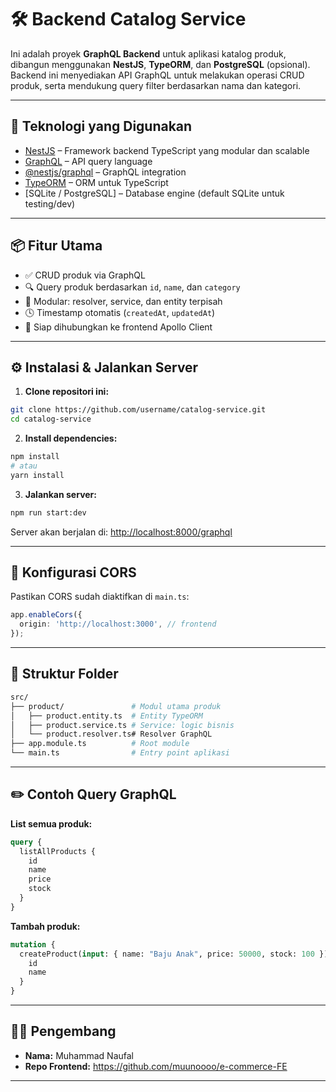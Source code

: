 # 🛠️ Backend Catalog Service

Ini adalah proyek **GraphQL Backend** untuk aplikasi katalog produk, dibangun menggunakan **NestJS**, **TypeORM**, dan **PostgreSQL** (opsional). Backend ini menyediakan API GraphQL untuk melakukan operasi CRUD produk, serta mendukung query filter berdasarkan nama dan kategori.

---

## 🚀 Teknologi yang Digunakan

- [NestJS](https://nestjs.com/) – Framework backend TypeScript yang modular dan scalable
- [GraphQL](https://graphql.org/) – API query language
- [@nestjs/graphql](https://docs.nestjs.com/graphql/quick-start) – GraphQL integration
- [TypeORM](https://typeorm.io/) – ORM untuk TypeScript
- \[SQLite / PostgreSQL] – Database engine (default SQLite untuk testing/dev)

---

## 📦 Fitur Utama

- ✅ CRUD produk via GraphQL
- 🔍 Query produk berdasarkan `id`, `name`, dan `category`
- 🧩 Modular: resolver, service, dan entity terpisah
- 🕓 Timestamp otomatis (`createdAt`, `updatedAt`)
- 📡 Siap dihubungkan ke frontend Apollo Client

---

## ⚙️ Instalasi & Jalankan Server

1. **Clone repositori ini:**

```bash
git clone https://github.com/username/catalog-service.git
cd catalog-service
```

2. **Install dependencies:**

```bash
npm install
# atau
yarn install
```

3. **Jalankan server:**

```bash
npm run start:dev
```

Server akan berjalan di: [http://localhost:8000/graphql](http://localhost:8000/graphql)

---

## 🔐 Konfigurasi CORS

Pastikan CORS sudah diaktifkan di `main.ts`:

```ts
app.enableCors({
  origin: 'http://localhost:3000', // frontend
});
```

---

## 🔧 Struktur Folder

```bash
src/
├── product/               # Modul utama produk
│   ├── product.entity.ts  # Entity TypeORM
│   ├── product.service.ts # Service: logic bisnis
│   └── product.resolver.ts# Resolver GraphQL
├── app.module.ts          # Root module
└── main.ts                # Entry point aplikasi
```

---

## ✏️ Contoh Query GraphQL

**List semua produk:**

```graphql
query {
  listAllProducts {
    id
    name
    price
    stock
  }
}
```

**Tambah produk:**

```graphql
mutation {
  createProduct(input: { name: "Baju Anak", price: 50000, stock: 100 }) {
    id
    name
  }
}
```

---

## 👨‍💻 Pengembang

- **Nama:** Muhammad Naufal
- **Repo Frontend:** https://github.com/muunoooo/e-commerce-FE

---
